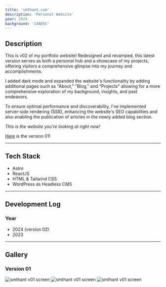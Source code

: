```yaml
---
title: 'smthant.com'
description: 'Personal Website'
year: 2024
background: '14AE5C'
---
```

## Description
This is v02 of my portfolio website! Redesigned and revamped, this latest version serves as both a personal hub and a showcase of my projects, offering visitors a comprehensive glimpse into my journey and accomplishments.

I added dark mode and expanded the website's functionality by adding additional pages such as "About," "Blog," and "Projects" allowing for a more comprehensive exploration of my background, insights, and past endeavors.

To ensure optimal performance and discoverability, I've implemented server-side rendering (SSR), enhancing the website's SEO capabilities and also enabling the publication of articles in the newly added blog section.

*This is the website you're looking at right now!*

[Here](https://portfolio-eta-one-21.vercel.app/) is the version 01!

---

## Tech Stack
- Astro
- ReactJS
- HTML & Tailwind CSS
- WordPress as Headless CMS

---

## Development Log
### Year
- 2024 (version 02)
- 2023

---

## Gallery
### Version 01
![smthant v01 screen](/assets/projects/smthant_01.png) 
![smthant v01 screen](/assets/projects/smthant_02.png)
![smthant v01 screen](/assets/projects/smthant_03.png) 